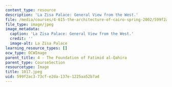 ```yaml
---
content_type: resource
description: 'La Zisa Palace: General View from the West.'
file: /media/courses/4-615-the-architecture-of-cairo-spring-2002/599f2ac373cfe2da137e1225aa52b7ad_1017.jpeg
file_type: image/jpeg
image_metadata:
  caption: 'La Zisa Palace: General View from the West.'
  credit: ''
  image-alt: La Zisa Palace
learning_resource_types: []
ocw_type: OCWImage
parent_title: 4 - The Foundation of Fatimid al-Qahira
parent_type: CourseSection
resourcetype: Image
title: 1017.jpeg
uid: 599f2ac3-73cf-e2da-137e-1225aa52b7ad
---
```

